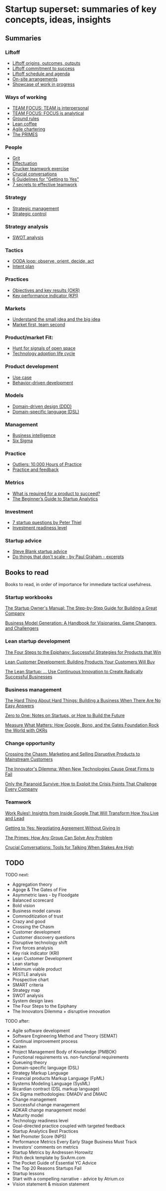 # Startup superset: summaries of key concepts, ideas, insights


## Summaries


### Liftoff

* [Liftoff origins, outcomes, outputs](doc/liftoff_origins_outcomes_outputs.md)
* [Liftoff commitment to success](doc/liftoff_commitment_to_success.md)
* [Liftoff schedule and agenda](doc/liftoff_schedule_and_agenda.md)
* [On-site arrangements](doc/on_site_arrangements.md)
* [Showcase of work in progress](doc/showcase_of_work_in_progress.md)


### Ways of working

* [TEAM FOCUS: TEAM is interpersonal](doc/team_focus_team_is_interpersonal.md)
* [TEAM FOCUS: FOCUS is analytical](doc/team_focus_focus_is_analytical.md)
* [Ground rules](doc/ground_rules.md)
* [Lean coffee](doc/lean_coffee.md)
* [Agile chartering](doc/agile_chartering.md)
* [The PRIMES](doc/the_primes.md)


### People

* [Grit](doc/grit.md)
* [Effectuation](doc/effectuation.md)
* [Drucker teamwork exercise](doc/drucker_teamwork_exercise.md)
* [Crucial conversations](doc/crucial_conversations.md)
* [6 Guidelines for "Getting to Yes"](doc/6_guidelines_for_getting_to_yes.md)
* [7 secrets to effective teamwork](doc/7_secrets_to_effective_teamwork.md)


### Strategy

* [Strategic management](doc/strategic_management.md)
* [Strategic control](doc/strategic_control.md)

### Strategy analysis

* [SWOT analysis](doc/swot_analysis.md)

### Tactics

* [OODA loop: observe, orient, decide, act](doc/ooda_loop_observe_orient_decide_act.md)
* [Intent plan](doc/intent_plan.md)


### Practices

* [Objectives and key results (OKR)](doc/objectives_and_key_results.md)
* [Key performance indicator (KPI)](doc/key_performance_indicator.md)


### Markets

* [Understand the small idea and the big idea](doc/understand_the_small_idea_and_the_big_idea.md)
* [Market first, team second](doc/market_first_team_second.md)


### Product/market Fit:

* [Hunt for signals of open space](doc/hunt_for_signals_of_open_space.md)
* [Technology adoption life cycle](doc/technology_adoption_life_cycle.md)


### Product development

* [Use case](doc/use_case.md)
* [Behavior-driven development](doc/behavior_driven_development.md)


### Models

* [Domain-driven design (DDD)](doc/domain_driven_design.md)
* [Domain-specific language (DSL)](doc/domain_specific_language.md)


### Management

* [Business intelligence](doc/business_intelligence.md)
* [Six Sigma](doc/six_sigma.md)


### Practice

* [Outliers: 10,000 Hours of Practice](doc/outliers_10000_hours_of_practice.md)
* [Practice and feedback](doc/practice_and_feedback.md)


### Metrics

* [What is required for a product to succeed?](doc/what_is_required_for_a_product_to_succeed.md)
* [The Beginner’s Guide to Startup Analytics](doc/the_beginners_guide_to_startup_analytics.md)


### Investment

* [7 startup questions by Peter Thiel](doc/7_startup_questions_by_peter_thiel.md)
* [Investment readiness level](doc/investment_readiness_level.md)


### Startup advice

* [Steve Blank startup advice](doc/steve_blank_startup_advice.md)
* [Do things that don't scale - by Paul Graham - excerpts](do_things_that_dont_scale_by_paul_graham.md)


## Books to read

Books to read, in order of importance for immediate tactical usefulness.


### Startup workbooks

[The Startup Owner's Manual: The Step-by-Step Guide for Building a Great Company](https://www.amazon.com/Startup-Owners-Manual-Step-Step-ebook/dp/B009UMTMKS)

[Business Model Generation: A Handbook for Visionaries, Game Changers, and Challengers](https://www.amazon.com/Business-Model-Generation-Visionaries-Challengers-ebook/dp/B06X426D4F)


### Lean startup development

[The Four Steps to the Epiphany: Successful Strategies for Products that Win](https://www.amazon.com/Four-Steps-Epiphany-Steve-Blank-ebook/dp/B00FLZKNUQ)

[Lean Customer Development: Building Products Your Customers Will Buy](https://www.amazon.com/Lean-Customer-Development-Building-Customers-ebook/dp/B07582F7BB/)

[The Lean Startup: ... Use Continuous Innovation to Create Radically Successful Businesses](https://www.amazon.com/Lean-Startup-Entrepreneurs-Continuous-Innovation-ebook/dp/B004J4XGN6)


### Business management

[The Hard Thing About Hard Things: Building a Business When There Are No Easy Answers](https://www.amazon.com/Hard-Thing-About-Things-Building-ebook/dp/B00DQ845EA)

[Zero to One: Notes on Startups, or How to Build the Future](https://www.amazon.com/Zero-One-Notes-Startups-Future-ebook/dp/B00J6YBOFQ)

[Measure What Matters: How Google, Bono, and the Gates Foundation Rock the World with OKRs](https://www.amazon.com/Measure-What-Matters-Google-Foundation-ebook/dp/B078FZ9SYB)


### Change opportunity

[Crossing the Chasm: Marketing and Selling Disruptive Products to Mainstream Customers](https://www.amazon.com/Crossing-Chasm-3rd-Disruptive-Mainstream-ebook/dp/B00DB3D81G)

[The Innovator's Dilemma: When New Technologies Cause Great Firms to Fail](https://www.amazon.com/Innovators-Dilemma-Technologies-Management-Innovation-ebook/dp/B012BLTM6I)

[Only the Paranoid Survive: How to Exploit the Crisis Points That Challenge Every Company](https://www.amazon.com/Only-Paranoid-Survive-Exploit-Challenge-ebook/dp/B0036S4B2G)


### Teamwork

[Work Rules!: Insights from Inside Google That Will Transform How You Live and Lead](https://www.amazon.com/Work-Rules-Insights-Inside-Transform-ebook/dp/B00MEMMVB8)

[Getting to Yes: Negotiating Agreement Without Giving In](https://www.amazon.com/Getting-Yes-Negotiating-Agreement-Without-ebook/dp/B0051SDM5Q)

[The Primes: How Any Group Can Solve Any Problem](https://www.amazon.com/Primes-How-Group-Solve-Problem-ebook/dp/B007KSTVNC)

[Crucial Conversations: Tools for Talking When Stakes Are High](https://www.amazon.com/Crucial-Conversations-Talking-Stakes-Second-ebook/dp/B005K0AYH4)


## TODO

TODO next:

* Aggregation theory
* Agoge & The Gates of Fire
* Asymmetric laws - by Floodgate
* Balanced scorecard
* Bold vision
* Business model canvas
* Commoditization of trust
* Crazy and good
* Crossing the Chasm
* Customer development
* Customer discovery questions
* Disruptive technology shift
* Five forces analysis
* Key risk indicator (KRI)
* Lean Customer Development
* Lean startup
* Minimum viable product
* PESTLE analysis
* Prospective chart
* SMART criteria
* Strategy map
* SWOT analysis
* System design laws
* The Four Steps to the Epiphany 
* The Innovators Dilemma + disruptive innovation

TODO after:

* Agile software development
* Software Engineering Method and Theory (SEMAT)
* Continual improvement process
* Kaizen
* Project Management Body of Knowledge (PMBOK)
* Functional requirements vs. non-functional requirements
* Queueing theory
* Domain-specific language (DSL)
* Strategy Markup Language
* Financial products Markup Language (FpML)
* Systems Modeling Language (SysML)
* Ricardian contract (DSL markup language)
* Six Sigma methodologies: DMADV and DMAIC
* Change management
* Successful change management
* ADKAR change management model
* Maturity model
* Technology readiness level
* Goal-directed practice coupled with targeted feedback
* Startup Analytics Best Practices
* Net Promoter Score (NPS)
* Performance Metrics Every Early Stage Business Must Track
* Investors' comments on metrics
* Startup Metrics by Andressen Horowitz
* Pitch deck template by SixArm.com
* The Pocket Guide of Essential YC Advice
* The Top 20 Reasons Startups Fail
* Startup lessons
* Start with a compelling narrative - advice by Atrium.co
* Vision statement & mission statement
